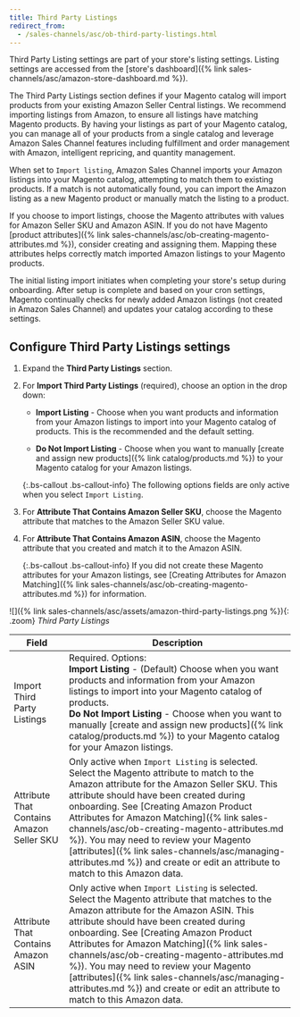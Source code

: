 ```yaml
---
title: Third Party Listings
redirect_from:
  - /sales-channels/asc/ob-third-party-listings.html
---
```


Third Party Listing settings are part of your store's listing settings. Listing settings are accessed from the [store's dashboard]({% link sales-channels/asc/amazon-store-dashboard.md %}).

The Third Party Listings section defines if your Magento catalog will import products from your existing Amazon Seller Central listings. We recommend importing listings from Amazon, to ensure all listings have matching Magento products. By having your listings as part of your Magento catalog, you can manage all of your products from a single catalog and leverage Amazon Sales Channel features including fulfillment and order management with Amazon, intelligent repricing, and quantity management.

When set to `Import listing`, Amazon Sales Channel imports your Amazon listings into your Magento catalog, attempting to match them to existing products. If a match is not automatically found, you can import the Amazon listing as a new Magento product or manually match the listing to a product.

If you choose to import listings, choose the Magento attributes with values for Amazon Seller SKU and Amazon ASIN. If you do not have Magento [product attributes]({% link sales-channels/asc/ob-creating-magento-attributes.md %}), consider creating and assigning them. Mapping these attributes helps correctly match imported Amazon listings to your Magento products.

The initial listing import initiates when completing your store's setup during onboarding. After setup is complete and based on your cron settings, Magento continually checks for newly added Amazon listings (not created in Amazon Sales Channel) and updates your catalog according to these settings.

## Configure Third Party Listings settings

1. Expand the **Third Party Listings** section.

1. For **Import Third Party Listings** (required), choose an option in the drop down:

    - **Import Listing** - Choose when you want products and information from your Amazon listings to import into your Magento catalog of products. This is the recommended and the default setting.

    - **Do Not Import Listing** - Choose when you want to manually [create and assign new products]({% link catalog/products.md %}) to your Magento catalog for your Amazon listings.

    {:.bs-callout .bs-callout-info}
    The following options fields are only active when you select `Import Listing`.

1. For **Attribute That Contains Amazon Seller SKU**, choose the Magento attribute that matches to the Amazon Seller SKU value.

1. For **Attribute That Contains Amazon ASIN**, choose the Magento attribute that you created and match it to the Amazon ASIN.

    {:.bs-callout .bs-callout-info}
    If you did not create these Magento attributes for your Amazon listings, see [Creating Attributes for Amazon Matching]({% link sales-channels/asc/ob-creating-magento-attributes.md %}) for information.

![]({% link sales-channels/asc/assets/amazon-third-party-listings.png %}){: .zoom}
_Third Party Listings_

|Field|Description|
|---|---|
|Import Third Party Listings|Required. Options:<br/>**Import Listing** - (Default) Choose when you want products and information from your Amazon listings to import into your Magento catalog of products. <br/>**Do Not Import Listing** - Choose when you want to manually [create and assign new products]({% link catalog/products.md %}) to your Magento catalog for your Amazon listings.|
|Attribute That Contains Amazon Seller SKU|Only active when `Import Listing` is selected.<br/>Select the Magento attribute to match to the Amazon attribute for the Amazon Seller SKU. This attribute should have been created during onboarding. See [Creating Amazon Product Attributes for Amazon Matching]({% link sales-channels/asc/ob-creating-magento-attributes.md %}). You may need to review your Magento [attributes]({% link sales-channels/asc/managing-attributes.md %}) and create or edit an attribute to match to this Amazon data.|
|Attribute That Contains Amazon ASIN|Only active when `Import Listing` is selected.<br/>Select the Magento attribute that matches to the Amazon attribute for the Amazon ASIN. This attribute should have been created during onboarding. See [Creating Amazon Product Attributes for Amazon Matching]({% link sales-channels/asc/ob-creating-magento-attributes.md %}). You may need to review your Magento [attributes]({% link sales-channels/asc/managing-attributes.md %}) and create or edit an attribute to match to this Amazon data.|
